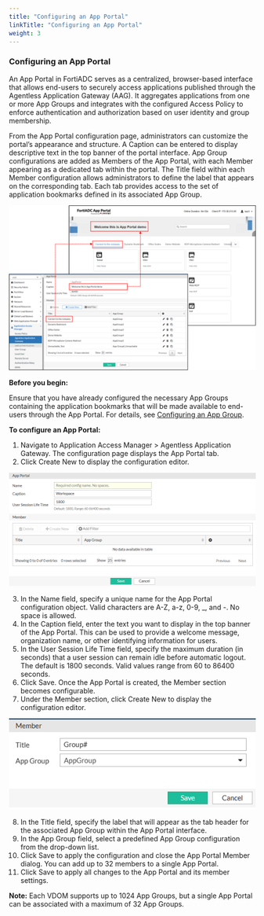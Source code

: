 ```yaml
---
title: "Configuring an App Portal"
linkTitle: "Configuring an App Portal"
weight: 3
---
```


### Configuring an App Portal

An App Portal in FortiADC serves as a centralized, browser-based interface that allows end-users to securely access applications published through the Agentless Application Gateway (AAG). It aggregates applications from one or more App Groups and integrates with the configured Access Policy to enforce authentication and authorization based on user identity and group membership.

From the App Portal configuration page, administrators can customize the portal’s appearance and structure. A Caption can be entered to display descriptive text in the top banner of the portal interface. App Group configurations are added as Members of the App Portal, with each Member appearing as a dedicated tab within the portal. The Title field within each Member configuration allows administrators to define the label that appears on the corresponding tab. Each tab provides access to the set of application bookmarks defined in its associated App Group.

![](aag11.png)

**Before you begin:**

Ensure that you have already configured the necessary App Groups containing the application bookmarks that will be made available to end-users through the App Portal. For details, see [Configuring an App Group](https://docs.fortinet.com/document/fortiadc/8.0.0/administration-guide/539658/configuring-an-app-group).

**To configure an App Portal:**
1. Navigate to Application Access Manager > Agentless Application Gateway.
The configuration page displays the App Portal tab.
2. Click Create New to display the configuration editor.

![](aag12.png)

3. In the Name field, specify a unique name for the App Portal configuration object. Valid characters are A-Z, a-z, 0-9, _, and -. No space is allowed.
4. In the Caption field, enter the text you want to display in the top banner of the App Portal. This can be used to provide a welcome message, organization name, or other identifying information for users.
5. In the User Session Life Time field, specify the maximum duration (in seconds) that a user session can remain idle before automatic logout. The default is 1800 seconds. Valid values range from 60 to 86400 seconds.
6. Click Save. Once the App Portal is created, the Member section becomes configurable.
7. Under the Member section, click Create New to display the configuration editor.

![](aag13.png)

8. In the Title field, specify the label that will appear as the tab header for the associated App Group within the App Portal interface.
9. In the App Group field, select a predefined App Group configuration from the drop-down list.
10. Click Save to apply the configuration and close the App Portal Member dialog. You can add up to 32 members to a single App Portal.
11. Click Save to apply all changes to the App Portal and its member settings.

**Note:** Each VDOM supports up to 1024 App Groups, but a single App Portal can be associated with a maximum of 32 App Groups.